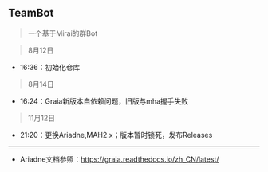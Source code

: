 ## TeamBot
> 一个基于Mirai的群Bot

> 8月12日
- 16:36：初始化仓库

> 8月14日
- 16:24：Graia新版本自依赖问题，旧版与mha握手失败

> 11月12日
- 21:20：更换Ariadne,MAH2.x；版本暂时锁死，发布Releases

---
- Ariadne文档参照：https://graia.readthedocs.io/zh_CN/latest/
